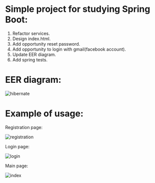 # Simple project for studying Spring Boot:
1. Refactor services.
2. Design index.html.
3. Add opportunity reset password.
4. Add opportunity to login with gmail(facebook account). 
5. Update EER diagram.
6. Add spring tests.

# EER diagram:
![hibernate](https://user-images.githubusercontent.com/17299069/47139391-671a4d00-d2c4-11e8-89fc-4f0a184b0c65.png)

# Example of usage:
Registration page:

![registration](https://user-images.githubusercontent.com/17299069/48068042-72cda500-e1da-11e8-8d8a-b183259e83c9.PNG)

Login page:

![login](https://user-images.githubusercontent.com/17299069/48068030-68aba680-e1da-11e8-8042-7d7b5cdbf9f3.PNG)

Main page:

![index](https://user-images.githubusercontent.com/17299069/47510005-e89f4b80-d87f-11e8-9326-59f6769b59e2.PNG)
